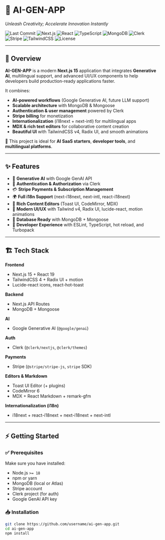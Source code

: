 # 🤖 AI-GEN-APP

_Unleash Creativity; Accelerate Innovation Instantly_

![Last Commit](https://img.shields.io/github/last-commit/Alfin123-stack/ai-gen-app)
![Next.js](https://img.shields.io/badge/Next.js-15-black?logo=next.js)
![React](https://img.shields.io/badge/React-19-61DAFB?logo=react&logoColor=black)
![TypeScript](https://img.shields.io/badge/TypeScript-5.9-blue?logo=typescript)
![MongoDB](https://img.shields.io/badge/Database-MongoDB-47A248?logo=mongodb&logoColor=white)
![Clerk](https://img.shields.io/badge/Auth-Clerk-3B82F6?logo=clerk)
![Stripe](https://img.shields.io/badge/Payments-Stripe-008CDD?logo=stripe)
![TailwindCSS](https://img.shields.io/badge/TailwindCSS-4-38B2AC?logo=tailwindcss)
![License](https://img.shields.io/github/license/username/ai-gen-app)

---

## 📖 Overview
**AI-GEN-APP** is a modern **Next.js 15** application that integrates **Generative AI**, multilingual support, and advanced UI/UX components to help developers build production-ready applications faster.  

It combines:  
- **AI-powered workflows** (Google Generative AI, future LLM support)  
- **Scalable architecture** with MongoDB & Mongoose  
- **Authentication & user management** powered by Clerk  
- **Stripe billing** for monetization  
- **Internationalization** (i18next + next-intl) for multilingual apps  
- **MDX & rich text editors** for collaborative content creation  
- **Beautiful UI** with TailwindCSS v4, Radix UI, and smooth animations  

🚀 This project is ideal for **AI SaaS starters**, **developer tools**, and **multilingual platforms**.  

---

## ✨ Features
- 🤖 **Generative AI** with Google GenAI API  
- 🔐 **Authentication & Authorization** via Clerk  
- 💳 **Stripe Payments & Subscription Management**  
- 🌍 **Full i18n Support** (next-i18next, next-intl, react-i18next)  
- 📝 **Rich Content Editors** (Toast UI, CodeMirror, MDX)  
- 🎨 **Modern UI/UX** with Tailwind v4, Radix UI, lucide-react, motion animations  
- 📂 **Database Ready** with MongoDB + Mongoose  
- 🧹 **Developer Experience** with ESLint, TypeScript, hot reload, and Turbopack  

---

## 🏗 Tech Stack
**Frontend**  
- Next.js 15 + React 19  
- TailwindCSS 4 + Radix UI + motion  
- Lucide-react icons, react-hot-toast  

**Backend**  
- Next.js API Routes  
- MongoDB + Mongoose  

**AI**  
- Google Generative AI (`@google/genai`)  

**Auth**  
- Clerk (`@clerk/nextjs`, `@clerk/themes`)  

**Payments**  
- Stripe (`@stripe/stripe-js`, `stripe` SDK)  

**Editors & Markdown**  
- Toast UI Editor (+ plugins)  
- CodeMirror 6  
- MDX + React Markdown + remark-gfm  

**Internationalization (i18n)**  
- i18next + react-i18next + next-i18next + next-intl  

---

## ⚡ Getting Started

### ✅ Prerequisites
Make sure you have installed:
- Node.js `>= 18`
- npm or yarn
- MongoDB (local or Atlas)
- Stripe account
- Clerk project (for auth)
- Google GenAI API key

### 📥 Installation
```bash
git clone https://github.com/username/ai-gen-app.git
cd ai-gen-app
npm install
